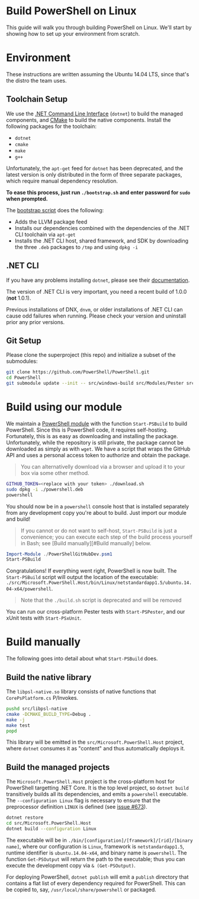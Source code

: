 Build PowerShell on Linux
=========================

This guide will walk you through building PowerShell on Linux. We'll
start by showing how to set up your environment from scratch.

Environment
===========

These instructions are written assuming the Ubuntu 14.04 LTS, since
that's the distro the team uses.

Toolchain Setup
---------------

We use the [.NET Command Line Interface][dotnet-cli] (`dotnet`) to
build the managed components, and [CMake][] to build the native
components. Install the following packages for the toolchain:

- `dotnet`
- `cmake`
- `make`
- `g++`

Unfortunately, the `apt-get` feed for `dotnet` has been deprecated,
and the latest version is only distributed in the form of three
separate packages, which require manual dependency resolution.

**To ease this process, just run `./bootstrap.sh` and enter password
for `sudo` when prompted.**

The [bootstrap script](../../bootstrap.sh) does the following:

- Adds the LLVM package feed
- Installs our dependencies combined with the dependencies of the .NET
  CLI toolchain via `apt-get`
- Installs the .NET CLI host, shared framework, and SDK by downloading
  the three `.deb` packages to `/tmp` and using `dpkg -i`

[dotnet-cli]: https://github.com/dotnet/cli#new-to-net-cli
[CMake]: https://cmake.org/cmake/help/v2.8.12/cmake.html

.NET CLI
--------

If you have any problems installing `dotnet`, please see their
[documentation][cli-docs].

The version of .NET CLI is very important, you need a recent build of
1.0.0 (**not** 1.0.1).

Previous installations of DNX, `dnvm`, or older installations of .NET
CLI can cause odd failures when running. Please check your version and
uninstall prior any prior versions.

[cli-docs]: https://dotnet.github.io/getting-started/

Git Setup
---------

Please clone the superproject (this repo) and initialize a subset of
the submodules:

```sh
git clone https://github.com/PowerShell/PowerShell.git
cd PowerShell
git submodule update --init -- src/windows-build src/Modules/Pester src/libpsl-native/test/googletest
```

Build using our module
======================

We maintain a [PowerShell module](../../PowerShellGitHubDev.psm1) with
the function `Start-PSBuild` to build PowerShell. Since this is
PowerShell code, it requires self-hosting. Fortunately, this is as
easy as downloading and installing the package. Unfortunately, while
the repository is still private, the package cannot be downloaded as
simply as with `wget`. We have a script that wraps the GitHub API and
uses a personal access token to authorize and obtain the package.

> You can alternativelly download via a browser and upload it to your
> box via some other method.

```sh
GITHUB_TOKEN=<replace with your token> ./download.sh
sudo dpkg -i ./powershell.deb
powershell
```

You should now be in a `powershell` console host that is installed
separately from any development copy you're about to build. Just
import our module and build!

> If you cannot or do not want to self-host, `Start-PSBuild` is just a
> convenience; you can execute each step of the build process yourself
> in Bash; see [Build manually][#Build manually] below.

```powershell
Import-Module ./PowerShellGitHubDev.psm1
Start-PSBuild
```

Congratulations! If everything went right, PowerShell is now built.
The `Start-PSBuild` script will output the location of the executable:
`./src/Microsoft.PowerShell.Host/bin/Linux/netstandardapp1.5/ubuntu.14.04-x64/powershell`.

> Note that the `./build.sh` script is deprecated and will be removed

You can run our cross-platform Pester tests with `Start-PSPester`, and
our xUnit tests with `Start-PSxUnit`.

Build manually
==============

The following goes into detail about what `Start-PSBuild` does.

Build the native library
------------------------

The `libpsl-native.so` library consists of native functions that
`CorePsPlatform.cs` P/Invokes.

```sh
pushd src/libpsl-native
cmake -DCMAKE_BUILD_TYPE=Debug .
make -j
make test
popd
```

This library will be emitted in the `src/Microsoft.PowerShell.Host`
project, where `dotnet` consumes it as "content" and thus
automatically deploys it.

Build the managed projects
--------------------------

The `Microsoft.PowerShell.Host` project is the cross-platform host for
PowerShell targetting .NET Core. It is the top level project, so
`dotnet build` transitively builds all its dependencies, and emits a
`powershell` executable. The `--configuration Linux` flag is
necessary to ensure that the preprocessor definition `LINUX` is
defined (see [issue #673][]).

```sh
dotnet restore
cd src/Microsoft.PowerShell.Host
dotnet build --configuration Linux
```

The executable will be in
`./bin/[configuration]/[framework]/[rid]/[binary name]`, where our
configuration is `Linux`, framework is `netstandardapp1.5`, runtime
identifier is `ubuntu.14.04-x64`, and binary name is `powershell`. The
function `Get-PSOutput` will return the path to the executable; thus
you can execute the development copy via `& (Get-PSOutput)`.

For deploying PowerShell, `dotnet publish` will emit a `publish`
directory that contains a flat list of every dependency required for
PowerShell. This can be copied to, say, `/usr/local/share/powershell`
or packaged.

[issue #673]: https://github.com/PowerShell/PowerShell/issues/673
